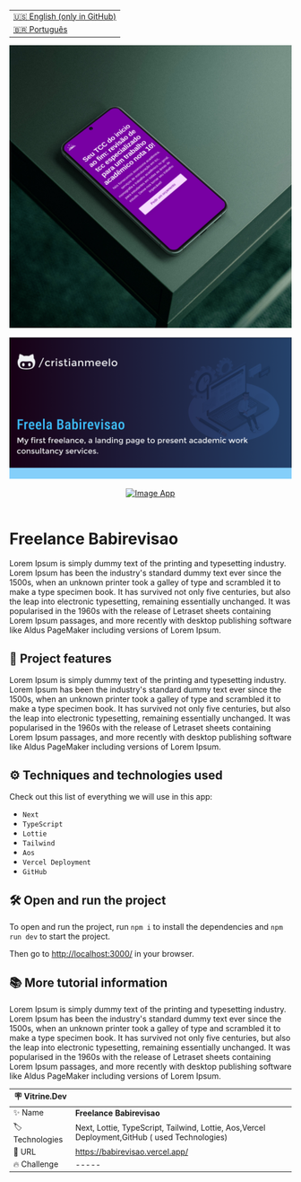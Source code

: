 <table align="right">
  <tr>
    <td>
      <a href="README-EN.md">🇺🇸 English (only in GitHub)</a>
    </td>
  </tr>
  <tr>
    <td>
      <a href="README.md">🇧🇷 Português</a>
    </td>
  </tr>
</table>

![](https://github.com/cristianmeelo/freelance-babirevisao/blob/main/mockup-static.png?raw=true#vitrinedev)

![](https://github.com/cristianmeelo/freelance-babirevisao/blob/main/thumbnail-en.png?raw=true)

<div align="center">
<a href="https://babirevisao.vercel.app/">
  <img src="https://img.shields.io/badge/-CHECK%20HERE-lightblue"
  alt="Image App" >
</a>
</div>

<br/>

# Freelance Babirevisao

Lorem Ipsum is simply dummy text of the printing and typesetting industry. Lorem Ipsum has been the industry's standard dummy text ever since the 1500s, when an unknown printer took a galley of type and scrambled it to make a type specimen book. It has survived not only five centuries, but also the leap into electronic typesetting, remaining essentially unchanged. It was popularised in the 1960s with the release of Letraset sheets containing Lorem Ipsum passages, and more recently with desktop publishing software like Aldus PageMaker including versions of Lorem Ipsum.

## 🔨 Project features

Lorem Ipsum is simply dummy text of the printing and typesetting industry. Lorem Ipsum has been the industry's standard dummy text ever since the 1500s, when an unknown printer took a galley of type and scrambled it to make a type specimen book. It has survived not only five centuries, but also the leap into electronic typesetting, remaining essentially unchanged. It was popularised in the 1960s with the release of Letraset sheets containing Lorem Ipsum passages, and more recently with desktop publishing software like Aldus PageMaker including versions of Lorem Ipsum.

## ⚙️ Techniques and technologies used

Check out this list of everything we will use in this app:

- `Next`
- `TypeScript`
- `Lottie`
- `Tailwind`
- `Aos`
- `Vercel Deployment`
- `GitHub`

## 🛠️ Open and run the project

To open and run the project, run `npm i` to install the dependencies and `npm run dev` to start the project.

Then go to <a href="http://localhost:3000/">http://localhost:3000/</a> in your browser.

## 📚 More tutorial information

Lorem Ipsum is simply dummy text of the printing and typesetting industry. Lorem Ipsum has been the industry's standard dummy text ever since the 1500s, when an unknown printer took a galley of type and scrambled it to make a type specimen book. It has survived not only five centuries, but also the leap into electronic typesetting, remaining essentially unchanged. It was popularised in the 1960s with the release of Letraset sheets containing Lorem Ipsum passages, and more recently with desktop publishing software like Aldus PageMaker including versions of Lorem Ipsum.

| :placard: Vitrine.Dev |                                                                                               |
| --------------------- | --------------------------------------------------------------------------------------------- |
| :sparkles: Name       | **Freelance Babirevisao**                                                                     |
| :label: Technologies  | Next, Lottie, TypeScript, Tailwind, Lottie, Aos,Vercel Deployment,GitHub ( used Technologies) |
| :rocket: URL          | https://babirevisao.vercel.app/                                                               |
| :fire: Challenge      | -----                                                                                         |
